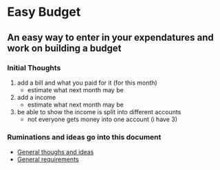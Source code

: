 # Easy Budget
## An easy way to enter in your expendatures and work on building a budget


### Initial Thoughts
1. add a bill and what you paid for it (for this month)
    - estimate what next month may be
2. add a income
    - estimate what next month may be
3. be able to show the income is split into different accounts
    - not everyone gets money into one account (i have 3)



### Ruminations and ideas go into this document
* [General thoughs and ideas](./generalThoughts.md)
* [General requirements]()

